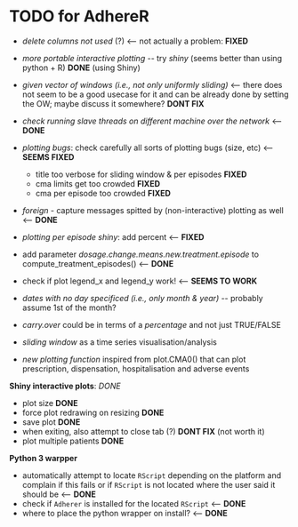 # TODO for AdhereR

  - *delete columns not used* (?) <-- not actually a problem: **FIXED**
  - *more portable interactive plotting* -- try *shiny* (seems better than using python + R)  **DONE** (using Shiny)
  - *given vector of windows (i.e., not only uniformly sliding)*  <-- there does not seem to be a good usecase for it and can be already done by setting the OW; maybe discuss it somewhere? **DONT FIX**
  - *check running slave threads on different machine over the network* <-- **DONE**
  - *plotting bugs*: check carefully all sorts of plotting bugs (size, etc)  <-- **SEEMS FIXED**
    + title too verbose for sliding window & per episodes  **FIXED**
    + cma limits get too crowded  **FIXED**
    + cma per episode too crowded  **FIXED**
  - *foreign* - capture messages spitted by (non-interactive) plotting as well <-- **DONE**
  - *plotting per episode shiny*: add percent <-- **FIXED**
  - add parameter *dosage.change.means.new.treatment.episode* to compute_treatment_episodes() <-- **DONE**
  - check if plot legend_x and legend_y work! <-- **SEEMS TO WORK**
  
  - *dates with no day specificed (i.e., only month & year)* -- probably assume 1st of the month?
    
  - *carry.over* could be in terms of a *percentage* and not just TRUE/FALSE
  
  - *sliding window* as a time series visualisation/analysis
  
  - *new plotting function* inspired from plot.CMA0() that can plot prescription, dispensation, hospitalisation and adverse events
  
**Shiny interactive plots**:  *DONE*

  - plot size   **DONE**
  - force plot redrawing on resizing   **DONE**
  - save plot   **DONE**
  - when exiting, also attempt to close tab (?)   **DONT FIX** (not worth it)
  - plot multiple patients  **DONE**
  
**Python 3 warpper**

  - automatically attempt to locate `RScript` depending on the platform and complain if this fails or if `RScript` is not located where the user said it should be <-- **DONE**
  - check if `Adherer` is installed for the located `RScript` <-- **DONE**
  - where to place the python wrapper on install? <-- **DONE**
  
